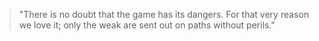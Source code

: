 > "There is no doubt that the game has its dangers. For that very reason we love it; only the weak are sent out on paths without perils."